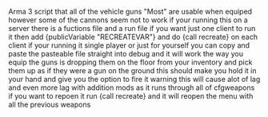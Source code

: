 Arma 3 script that all of the vehicle guns "Most" are usable when equiped however some of the cannons seem not to work
if your running this on a server there is a fuctions file and a run file if you want just one client to run it then add {publicVariable "RECREATEVAR"} and do {call recreate} on each client
if your running it single player or just for yourself you can copy and paste the pasteable file straight into debug and it will work
the way you equip the guns is dropping them on the floor from your inventory and pick them up as if they were a gun on the ground this should make you hold it in your hand and give you the option to fire it
warning this will cause alot of lag and even more lag with addition mods as it runs through all of cfgweapons
if you want to repoen it run {call recreate} and it will reopen the menu with all the previous weapons
